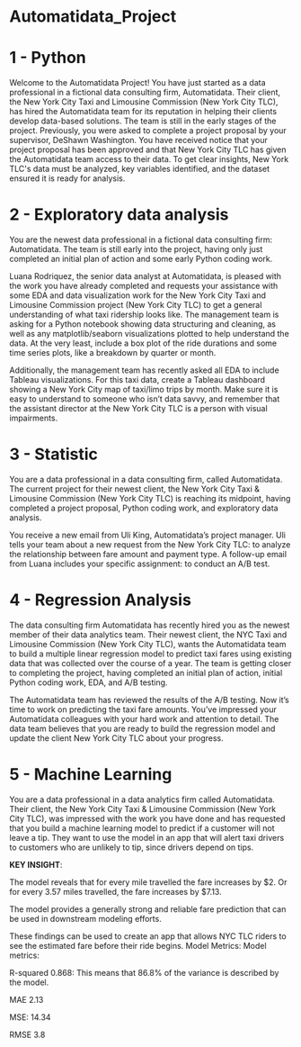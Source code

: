 # Automatidata_Project

# 1 - Python
Welcome to the Automatidata Project!
You have just started as a data professional in a fictional data consulting firm, Automatidata. Their client, the New York City Taxi and Limousine Commission
(New York City TLC), has hired the Automatidata team for its reputation in helping their clients develop data-based solutions.
The team is still in the early stages of the project. Previously, you were asked to complete a project proposal by your supervisor, DeShawn Washington.
You have received notice that your project proposal has been approved and that New York City TLC has given the Automatidata team access to their data.
To get clear insights, New York TLC's data must be analyzed, key variables identified, and the dataset ensured it is ready for analysis.

# 2 - Exploratory data analysis
You are the newest data professional in a fictional data consulting firm: Automatidata. The team is still early into the project, having only just completed
an initial plan of action and some early Python coding work.

Luana Rodriquez, the senior data analyst at Automatidata, is pleased with the work you have already completed and requests your assistance with some EDA and
data visualization work for the New York City Taxi and Limousine Commission project (New York City TLC) to get a general understanding of what taxi ridership
looks like. The management team is asking for a Python notebook showing data structuring and cleaning, as well as any matplotlib/seaborn visualizations plotted
to help understand the data. At the very least, include a box plot of the ride durations and some time series plots, like a breakdown by quarter or month.

Additionally, the management team has recently asked all EDA to include Tableau visualizations. For this taxi data, create a Tableau dashboard showing a New
York City map of taxi/limo trips by month. Make sure it is easy to understand to someone who isn’t data savvy, and remember that the assistant director at the
New York City TLC is a person with visual impairments.

# 3 - Statistic

You are a data professional in a data consulting firm, called Automatidata. The current project for their newest client, the New York City Taxi & Limousine
Commission (New York City TLC) is reaching its midpoint, having completed a project proposal, Python coding work, and exploratory data analysis.

You receive a new email from Uli King, Automatidata’s project manager. Uli tells your team about a new request from the New York City TLC: to analyze the
relationship between fare amount and payment type. A follow-up email from Luana includes your specific assignment: to conduct an A/B test.

# 4 - Regression Analysis
The data consulting firm Automatidata has recently hired you as the newest member of their data analytics team. Their newest client, the NYC Taxi and Limousine
Commission (New York City TLC), wants the Automatidata team to build a multiple linear regression model to predict taxi fares using existing data that was
collected over the course of a year. The team is getting closer to completing the project, having completed an initial plan of action, initial Python coding
work, EDA, and A/B testing.

The Automatidata team has reviewed the results of the A/B testing. Now it’s time to work on predicting the taxi fare amounts. You’ve impressed your Automatidata
colleagues with your hard work and attention to detail. The data team believes that you are ready to build the regression model and update the client New York
City TLC about your progress.

# 5 - Machine Learning
You are a data professional in a data analytics firm called Automatidata. Their client, the New York City Taxi & Limousine Commission (New York City TLC),
was impressed with the work you have done and has requested that you build a machine learning model to predict if a customer will not leave a tip.
They want to use the model in an app that will alert taxi drivers to customers who are unlikely to tip, since drivers depend on tips.

**KEY INSIGHT**:

The model reveals that for every mile travelled the fare increases by $2. Or for every 3.57 miles travelled, the fare increases by $7.13.

The model provides a generally strong and reliable fare prediction that can be used in downstream modeling efforts.

These findings can be used to create an app that allows NYC TLC riders to see the estimated fare before their ride begins.
Model Metrics: Model metrics:

R-squared 0.868: This means that 86.8% of the variance is described by the model.

MAE 2.13

MSE: 14.34

RMSE 3.8

